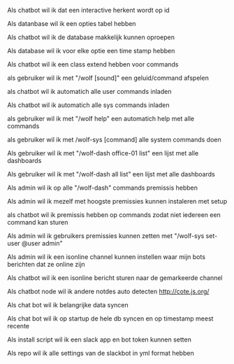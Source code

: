 Als chatbot wil ik dat een interactive herkent wordt op id

Als datanbase wil ik een opties tabel hebben

Als chatbot wil ik de database makkelijk kunnen oproepen

Als database wil ik voor elke optie een time stamp hebben

Als chatbot wil ik een class extend hebben voor commands

als gebruiker wil ik met "/wolf [sound]" een geluid/command afspelen

als chatbot wil ik automatich alle user commands inladen

Als chatbot wil ik automatich alle sys commands inladen

als gebruiker wil ik met "/wolf help" een automatich help met alle commands

als gebruiker wil ik met /wolf-sys [command] alle system commands doen

Als gebruiker wil ik met "/wolf-dash office-01 list" een lijst met alle dashboards

Als gebruiker wil ik met "/wolf-dash all list" een lijst met alle dashboards

Als admin wil ik op alle "/wolf-dash" commands premissis hebben

Als admin wil ik mezelf met hoogste premissies kunnen instaleren met setup

als chatbot wil ik premissis hebben op commands zodat niet iedereen een command kan sturen

Als admin wil ik gebruikers premissies kunnen zetten met "/wolf-sys set-user @user admin"

Als admin wil ik een isonline channel kunnen instellen waar mijn bots berichten dat ze online zijn

Als chatbot wil ik een isonline bericht sturen naar de gemarkeerde channel

Als chatbot node wil ik andere notdes auto detecten http://cote.js.org/

Als chat bot wil ik belangrijke data syncen

Als chat bot wil ik op startup de hele db syncen en op timestamp meest recente

Als install script wil ik een slack app en bot token kunnen setten

Als repo wil ik alle settings van de slackbot in yml format hebben
